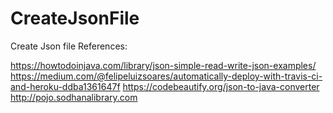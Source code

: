# CreateJsonFile
Create Json file
References:

https://howtodoinjava.com/library/json-simple-read-write-json-examples/
 https://medium.com/@felipeluizsoares/automatically-deploy-with-travis-ci-and-heroku-ddba1361647f
 https://codebeautify.org/json-to-java-converter
http://pojo.sodhanalibrary.com
